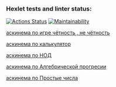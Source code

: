 ### Hexlet tests and linter status:
[![Actions Status](https://github.com/Papov-Ruslan/php-project-45/actions/workflows/hexlet-check.yml/badge.svg)](https://github.com/Papov-Ruslan/php-project-45/actions)
[![Maintainability](https://api.codeclimate.com/v1/badges/4a45ac6394bfd2a2d0f5/maintainability)](https://codeclimate.com/github/Papov-Ruslan/php-project-45/maintainability)

[аскинема по игре чётность , не чётность](https://asciinema.org/a/r8xQFRnSciuLsZ7mfYUMGVL33)

[аскинема по калькулятор](https://asciinema.org/a/96KorovVKhAlexMZ0xBZ0dZ9f)

[аскинема по НОД](https://asciinema.org/a/iZPxgyftSsiHlN0ixqeLRAAPH)

[аскинема по Алгебрической прогресии](https://asciinema.org/a/VHI7eiGcXoT26NRWI315ETZbn)

[аскинема по Простые числа](https://asciinema.org/a/bmgsX6jEk9uaZOznHpVSnPIou)

